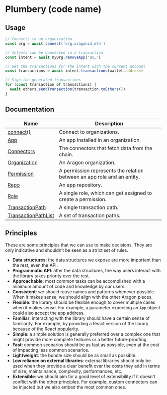 # Plumbery (code name)

## Usage

```js
// Connects to an organization.
const org = await connect('org.aragonid.eth')

// Intents can be converted in a transaction.
const intent = await myOrg.removeApp('0x…')

// Get the transactions for the intent with the current account
const transactions = await intent.transactions(wallet.address)

// Sign the generated transactions
for (const transaction of transactions) {
  await ethers.sendTransaction(transaction.toEthers())
}
```

## Documentation

| Name                                            | Description                                                             |
| ----------------------------------------------- | ----------------------------------------------------------------------- |
| [connect()](connect.md)                         | Connect to organizations.                                               |
| [App](app.md)                                   | An app installed in an organization.                                    |
| [Connectors](connectors.md)                     | The connectors that fetch data from the chain.                          |
| [Organization](organization.md)                 | An Aragon organization.                                                 |
| [Permission](permission.md)                     | A permission represents the relation between an app role and an entity. |
| [Repo](repo.md)                                 | An app repository.                                                      |
| [Role](role.md)                                 | A single role, which can get assigned to create a permission.           |
| [TransactionPath](transaction-path.md)          | A single transaction path.                                              |
| [TransactionPathList](transaction-path-list.md) | A set of transaction paths.                                             |

## Principles

These are some principles that we can use to make decisions. They are only indicative and shouldn’t be seen as a strict set of rules.

- **Data structures**: the data structures we expose are more important than the rest, even the API.
- **Programmatic API**: after the data structures, the way users interact with the library takes priority over the rest.
- **Approachable**: most common tasks can be accomplished with a minimum amount of code and knowledge by our users.
- **Consistent**: we should reuse names and patterns whenever possible. When it makes sense, we should align with the other Aragon pieces.
- **Flexible**: the library should be flexible enough to cover multiple cases when it makes sense. For example, a parameter expecting an `App` object could also accept the app address.
- **Familiar**: interacting with the library should have a certain sense of familiarity. For example, by providing a React version of the library because of the React popularity.
- **Simple**: a simple solution is generally preferred over a complex one that might provide more complete features or a better future-proofing.
- **Fast**: common scenarios should be as fast as possible, even at the cost of impacting less common scenarios.
- **Lightweight**: the bundle size should be as small as possible.
- **Low reliance on external libraries**: external libraries should only be used when they provide a clear benefit over the costs they add in terms of size, maintainance, complexity, performances, etc.
- **Extensible**: we should aim for a good level of extensibility if it doesn’t conflict with the other principles. For example, custom connectors can be injected but we also embed the most common ones.
